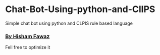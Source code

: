 # Chat-Bot-Using-python-and-ClIPS
Simple chat bot using python and CLPIS rule based language

### [By Hisham Fawaz](http://breakdance.io)
Fell free to optimize it 
